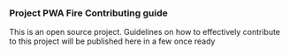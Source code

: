 ### Project PWA Fire Contributing guide 
This is an open source project. Guidelines on how to effectively contribute to this project will be published here in a few once ready 
